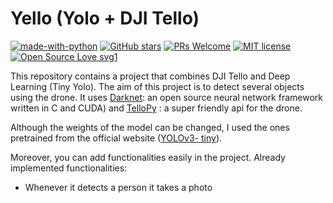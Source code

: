# Yello (Yolo + DJI Tello)
[![made-with-python](https://img.shields.io/badge/Made%20with-Python-1f425f.svg)](https://www.python.org/)
[![GitHub stars](https://img.shields.io/github/stars/adriacabeza/Yello.js.svg?style=social&label=Star&maxAge=2592000)](https://GitHub.com/adriacabeza/Yello.js/stargazers/)
[![PRs Welcome](https://img.shields.io/badge/PRs-welcome-brightgreen.svg?style=flat-square)](http://makeapullrequest.com)
[![MIT license](https://img.shields.io/badge/License-MIT-blue.svg)](https://lbesson.mit-license.org/)
[![Open Source Love svg1](https://badges.frapsoft.com/os/v1/open-source.svg?v=103)](https://github.com/ellerbrock/open-source-badges/)


This repository contains a project that combines DJI Tello and Deep Learning (Tiny Yolo). The aim of this project is to   detect several objects using the drone. It uses [Darknet](https://github.com/pjreddie/darknet): an open source neural network framework written in C and CUDA) and [TelloPy](https://github.com/hanyazou/TelloPy) : a super friendly api for the drone. 

Although  the weights of the model can be changed, I used the ones pretrained from the official website ([YOLOv3- tiny](https://pjreddie.com/media/files/yolov3-tiny.weights)). 



Moreover, you can add functionalities easily in the project. Already implemented functionalities:

- Whenever it detects a person it takes a photo



